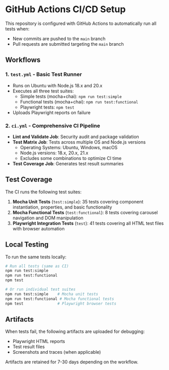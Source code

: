 # GitHub Actions CI/CD Setup

This repository is configured with GitHub Actions to automatically run all tests when:
- New commits are pushed to the `main` branch
- Pull requests are submitted targeting the `main` branch

## Workflows

### 1. `test.yml` - Basic Test Runner
- Runs on Ubuntu with Node.js 18.x and 20.x
- Executes all three test suites:
  - Simple tests (mocha+chai): `npm run test:simple`
  - Functional tests (mocha+chai): `npm run test:functional`
  - Playwright tests: `npm test`
- Uploads Playwright reports on failure

### 2. `ci.yml` - Comprehensive CI Pipeline
- **Lint and Validate Job**: Security audit and package validation
- **Test Matrix Job**: Tests across multiple OS and Node.js versions
  - Operating Systems: Ubuntu, Windows, macOS
  - Node.js versions: 18.x, 20.x, 21.x
  - Excludes some combinations to optimize CI time
- **Test Coverage Job**: Generates test result summaries

## Test Coverage

The CI runs the following test suites:

1. **Mocha Unit Tests** (`test:simple`): 35 tests covering component instantiation, properties, and basic functionality
2. **Mocha Functional Tests** (`test:functional`): 8 tests covering carousel navigation and DOM manipulation
3. **Playwright Integration Tests** (`test`): 41 tests covering all HTML test files with browser automation

## Local Testing

To run the same tests locally:

```bash
# Run all tests (same as CI)
npm run test:simple
npm run test:functional
npm test

# Or run individual test suites
npm run test:simple    # Mocha unit tests
npm run test:functional # Mocha functional tests
npm test               # Playwright browser tests
```

## Artifacts

When tests fail, the following artifacts are uploaded for debugging:
- Playwright HTML reports
- Test result files
- Screenshots and traces (when applicable)

Artifacts are retained for 7-30 days depending on the workflow.